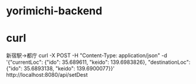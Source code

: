# yorimichi-backend

# curl
新宿駅->都庁
curl -X POST -H "Content-Type: application/json" -d '{"currentLoc": {"ido": 35.689611, "keido": 139.6983826}, "destinationLoc": {"ido": 35.6893138, "keido": 139.6900077}}' http://localhost:8080/api/setDest
